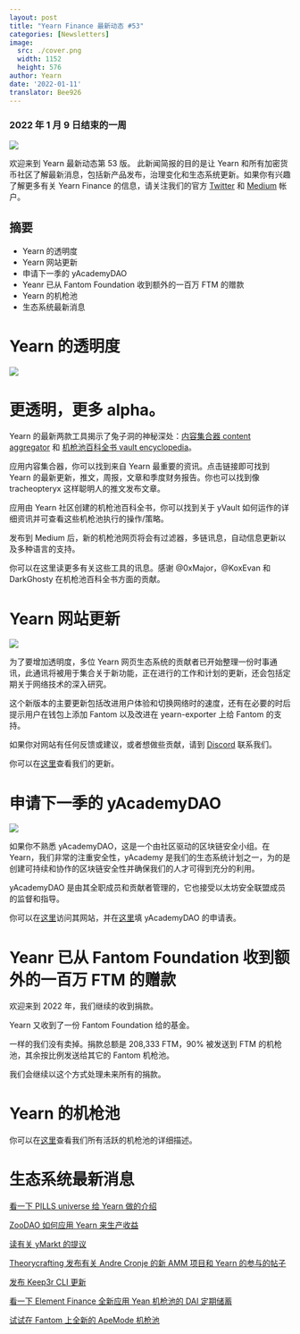 ```yaml
---
layout: post
title: "Yearn Finance 最新动态 #53"
categories: [Newsletters]
image:
  src: ./cover.png
  width: 1152
  height: 576
author: Yearn
date: '2022-01-11'
translator: Bee926
---
```


### 2022 年 1 月 9 日结束的一周

![](./image1.jpg?w=1100&h=554)

欢迎来到 Yearn 最新动态第 53 版。 此新闻简报的目的是让 Yearn 和所有加密货币社区了解最新消息，包括新产品发布，治理变化和生态系统更新。如果你有兴趣了解更多有关 Yearn Finance 的信息，请关注我们的官方 [Twitter](https://twitter.com/iearnfinance) 和 [Medium](https://medium.com/iearn) 帐户。

## 摘要

- Yearn 的透明度
- Yearn 网站更新
- 申请下一季的 yAcademyDAO
- Yeanr 已从 Fantom Foundation 收到额外的一百万 FTM 的赠款
- Yearn 的机枪池
- 生态系统最新消息

# Yearn 的透明度

![](./image2.jpg?w=550&h=366)

# 更透明，更多 alpha。

Yearn 的最新两款工具揭示了兔子洞的神秘深处：[内容集合器 content aggregator](https://blog.yearn.finance/) 和 [机枪池百科全书 vault encyclopedia](https://vaults.yearn.finance/)。

应用内容集合器，你可以找到来自 Yearn 最重要的资讯。点击链接即可找到 Yearn 的最新更新，推文，周报，文章和季度财务报告。你也可以找到像 tracheopteryx 这样聪明人的推文发布文章。

应用由 Yearn 社区创建的机枪池百科全书，你可以找到关于 yVault 如何运作的详细资讯并可查看这些机枪池执行的操作/策略。

发布到 Medium 后，新的机枪池网页将会有过滤器，多链讯息，自动信息更新以及多种语言的支持。

你可以在这里读更多有关这些工具的讯息。感谢 @0xMajor，@KoxEvan 和 DarkGhosty 在机枪池百科全书方面的贡献。

# Yearn 网站更新

![](./image3.jpg?w=550&h=449)

为了要增加透明度，多位 Yearn 网页生态系统的贡献者已开始整理一份时事通讯，此通讯将被用于集合关于新功能，正在进行的工作和计划的更新，还会包括定期关于网络技术的深入研究。

这个新版本的主要更新包括改进用户体验和切换网络时的速度，还有在必要的时后提示用户在钱包上添加 Fantom 以及改进在 yearn-exporter 上给 Fantom 的支持。

如果你对网站有任何反馈或建议，或者想做些贡献，请到 [Discord](https://discord.com/invite/yearn) 联系我们。

你可以在[这里](https://yearnweb.substack.com/p/update-jan-5-2022?showWelcome=true)查看我们的更新。

# 申请下一季的 yAcademyDAO

![](./image4.jpg?w=238&h=243)

如果你不熟悉 yAcademyDAO，这是一个由社区驱动的区块链安全小组。在 Yearn，我们非常的注重安全性，yAcademy 是我们的生态系统计划之一，为的是创建可持续和协作的区块链安全性并确保我们的人才可得到充分的利用。

yAcademyDAO 是由其全职成员和贡献者管理的，它也接受以太坊安全联盟成员的监督和指导。

你可以在[这里](https://yacademy.github.io/)访问其网站，并在[这里](https://docs.google.com/forms/d/e/1FAIpQLSfc5VUYOyG_cRpiRkymJOVoHluFOuiYMRONX-R7xRuvWM25Xg/viewform)填 yAcademyDAO 的申请表。

# Yeanr 已从 Fantom Foundation 收到额外的一百万 FTM 的赠款

欢迎来到 2022 年，我们继续的收到捐款。

Yearn 又收到了一份 Fantom Foundation 给的基金。

一样的我们没有卖掉。捐款总额是 208,333 FTM，90% 被发送到 FTM 的机枪池，其余按比例发送给其它的 Fantom 机枪池。

我们会继续以这个方式处理未来所有的捐款。

# Yearn 的机枪池

你可以在[这里](https://medium.com/yearn-state-of-the-vaults/the-vaults-at-yearn-9237905ffed3)查看我们所有活跃的机枪池的详细描述。

# 生态系统最新消息

[看一下 PILLS universe 给 Yearn 做的介绍](https://twitter.com/pillsuniverse/status/1478321675510763520)

[ZooDAO 如何应用 Yearn 来生产收益](https://twitter.com/ZooDAO/status/1480244287526916105)

[读有关 yMarkt 的提议](https://gov.yearn.finance/t/proposal-ymarkt-the-best-buybacks-can-get/12166)

[Theorycrafting 发布有关 Andre Cronje 的新 AMM 项目和 Yearn 的参与的帖子](https://gov.yearn.finance/t/yfi-solid-theorycrafting/12181)

[发布 Keep3r CLI 更新](https://twitter.com/DeFi_Wonderland/status/1478061081956343812)

[看一下 Element Finance 全新应用 Yean 机枪池的 DAI 定期储蓄](https://twitter.com/element_fi/status/1478819507829293058)

[试试在 Fantom 上全新的 ApeMode 机枪池](https://twitter.com/poolpitako/status/1479271890933923843)
